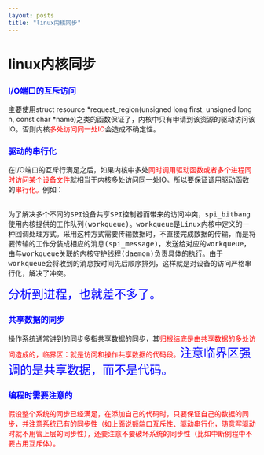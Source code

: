```yaml
---
layout: posts
title: "linux内核同步"
---
```


# linux内核同步
### <font color="blue">I/O端口的互斥访问</font>
主要使用struct resource *request_region(unsigned long first, unsigned long n, const char *name)之类的函数保证了，内核中只有申请到该资源的驱动访问该IO。否则内核<font color="red">多处访问同一处IO</font>会造成不确定性。
### <font color="blue">驱动的串行化</font>
在I/O端口的互斥行满足之后，如果内核中多处<font color="red">同时调用驱动函数或者多个进程同时访问某个设备文件</font>就相当于内核多处访问同一处IO。所以要保证调用驱动函数的<font color="red">串行化。</font>例如：
<xmp style="white-space: pre-wrap; word-wrap: break-word;">
为了解决多个不同的SPI设备共享SPI控制器而带来的访问冲突，spi_bitbang使用内核提供的工作队列(workqueue)。workqueue是Linux内核中定义的一种回调处理方式。采用这种方式需要传输数据时，不直接完成数据的传输，而是将要传输的工作分装成相应的消息(spi_message)，发送给对应的workqueue，由与workqueue关联的内核守护线程(daemon)负责具体的执行。由于workqueue会将收到的消息按时间先后顺序排列，这样就是对设备的访问严格串行化，解决了冲突。
</xmp>
</font><font size="5" color="blue">分析到进程，也就差不多了。</font>
### <font color="blue">共享数据的同步</font>
操作系统通常讲到的同步多指共享数据的同步，其<font color="red">归根结底是由共享数据的多处访问造成的，临界区：就是访问和操作共享数据的代码段。</font><font size="5" color="blue">注意临界区强调的是共享数据，而不是代码。</font>
### <font color="blue">编程时需要注意的</font>
<font color="red">假设整个系统的同步已经满足，在添加自己的代码时，只要保证自己的数据的同步，并注意系统已有的同步性（如上面说额端口互斥性、驱动串行化，随意写驱动时就不用管上层的同步性），还要注意不要破坏系统的同步性（比如中断例程中不要占用互斥体）。</font>